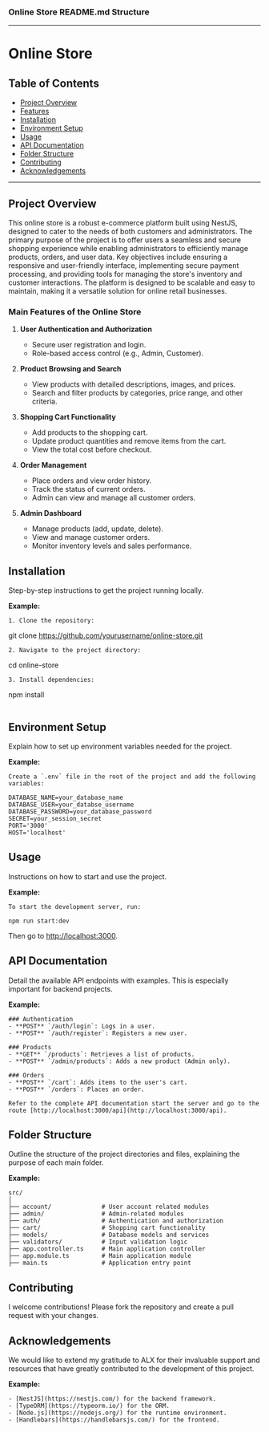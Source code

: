 ### Online Store README.md Structure

---

# Online Store

## Table of Contents
- [Project Overview](#project-overview)
- [Features](#Main-Features-of-the-Online-Store)
- [Installation](#installation)
- [Environment Setup](#environment-setup)
- [Usage](#usage)
- [API Documentation](#api-documentation)
- [Folder Structure](#folder-structure)
- [Contributing](#contributing)
- [Acknowledgements](#acknowledgements)

---

## Project Overview

This online store is a robust e-commerce platform built using NestJS, designed to cater to the needs of both customers and administrators. The primary purpose of the project is to offer users a seamless and secure shopping experience while enabling administrators to efficiently manage products, orders, and user data. Key objectives include ensuring a responsive and user-friendly interface, implementing secure payment processing, and providing tools for managing the store's inventory and customer interactions. The platform is designed to be scalable and easy to maintain, making it a versatile solution for online retail businesses.


### Main Features of the Online Store

1. **User Authentication and Authorization**
   - Secure user registration and login.
   - Role-based access control (e.g., Admin, Customer).

2. **Product Browsing and Search**
   - View products with detailed descriptions, images, and prices.
   - Search and filter products by categories, price range, and other criteria.

3. **Shopping Cart Functionality**
   - Add products to the shopping cart.
   - Update product quantities and remove items from the cart.
   - View the total cost before checkout.

4. **Order Management**
   - Place orders and view order history.
   - Track the status of current orders.
   - Admin can view and manage all customer orders.

5. **Admin Dashboard**
   - Manage products (add, update, delete).
   - View and manage customer orders.
   - Monitor inventory levels and sales performance.

## Installation
Step-by-step instructions to get the project running locally.

**Example:**
```
1. Clone the repository:
   ```
   git clone https://github.com/yourusername/online-store.git
   ```
2. Navigate to the project directory:
   ```
   cd online-store
   ```
3. Install dependencies:
   ```
   npm install
   ```
```

## Environment Setup
Explain how to set up environment variables needed for the project.

**Example:**
```
Create a `.env` file in the root of the project and add the following variables:
```
```
DATABASE_NAME=your_database_name
DATABASE_USER=your_databse_username
DATABASE_PASSWORD=your_database_password
SECRET=your_session_secret
PORT='3000'
HOST='localhost'
```

## Usage
Instructions on how to start and use the project.

**Example:**
```
To start the development server, run:
```
```
npm run start:dev
```
Then go to [http://localhost:3000](https://localhost:3000).

## API Documentation
Detail the available API endpoints with examples. This is especially important for backend projects.

**Example:**
```
### Authentication
- **POST** `/auth/login`: Logs in a user.
- **POST** `/auth/register`: Registers a new user.

### Products
- **GET** `/products`: Retrieves a list of products.
- **POST** `/admin/products`: Adds a new product (Admin only).

### Orders
- **POST** `/cart`: Adds items to the user's cart.
- **POST** `/orders`: Places an order.

Refer to the complete API documentation start the server and go to the route [http://localhost:3000/api](http://localhost:3000/api).
```

## Folder Structure
Outline the structure of the project directories and files, explaining the purpose of each main folder.

**Example:**
```
src/
│
├── account/              # User account related modules
├── admin/                # Admin-related modules
├── auth/                 # Authentication and authorization
├── cart/                 # Shopping cart functionality
├── models/               # Database models and services
├── validators/           # Input validation logic
├── app.controller.ts     # Main application controller
├── app.module.ts         # Main application module
├── main.ts               # Application entry point
```

## Contributing
I welcome contributions! Please fork the repository and create a pull request with your changes. 

## Acknowledgements
We would like to extend my gratitude to ALX for their invaluable support and resources that have greatly contributed to the development of this project.


**Example:**
```
- [NestJS](https://nestjs.com/) for the backend framework.
- [TypeORM](https://typeorm.io/) for the ORM.
- [Node.js](https://nodejs.org/) for the runtime environment.
- [Handlebars](https://handlebarsjs.com/) for the frontend.
```




